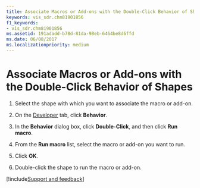 ```yaml
---
title: Associate Macros or Add-ons with the Double-Click Behavior of Shapes
keywords: vis_sdr.chm81901856
f1_keywords:
- vis_sdr.chm81901856
ms.assetid: 191adadd-b78d-81da-98eb-6464be8d6ffd
ms.date: 06/08/2017
ms.localizationpriority: medium
---
```



# Associate Macros or Add-ons with the Double-Click Behavior of Shapes

1. Select the shape with which you want to associate the macro or add-on.
    
2. On the  [Developer](run-visio-in-developer-mode.md) tab, click **Behavior**.
    
3. In the **Behavior** dialog box, click **Double-Click**, and then click **Run macro**.
    
4. From the **Run macro** list, select the macro or add-on you want to run.
    
5. Click **OK**.
    
6. Double-click the shape to run the macro or add-on.

[!include[Support and feedback](~/includes/feedback-boilerplate.md)]